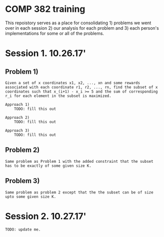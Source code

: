 # COMP 382 training

This repoistory serves as a place for consolidating 1) problems we went over in each session 2) our analysis for each problem and 3) each person's implementations for some or all of the problems.

# Session 1. 10.26.17'

## Problem 1)
	Given a set of x coordinates x1, x2, ..., xn and some rewards associated with each coordinate r1, r2, ..., rn, find the subset of x coordinates such that x_(i+1) - x_i >= 5 and the sum of corresponding r_i for each element in the subset is maximized.

	Approach 1)
		TODO: fill this out

	Approach 2)
		TODO: fill this out
	
	Approach 3)
		TODO: fill this out

## Problem 2)
	Same problem as Problem 1 with the added constraint that the subset has to be exactly of some given size K.

## Problem 3)
	Same problem as problem 2 except that the the subset can be of size upto some given size K.	

# Session 2. 10.27.17'
	
	TODO: update me.
